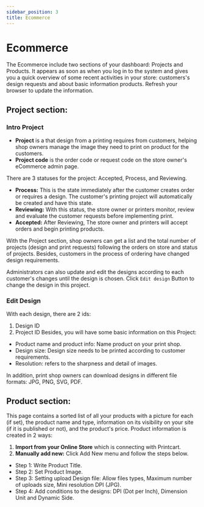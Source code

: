 ```yaml
---
sidebar_position: 3
title: Ecommerce
---
```


# Ecommerce
The Ecommerce include two sections of your dashboard: Projects and Products. It appears as soon as when you log in to the system and gives you a quick overview of some recent activities in your store: customers's design requests and about basic information products. Refresh your browser to update the information.

## Project section:

### Intro Project

- **Project** is a that design from a printing requires from customers, helping shop owners manage the image they need to print on product for the customers. 
- **Project code** is the order code or request code on the store owner's eCommerce admin page.

There are 3 statuses for the project: Accepted, Process, and Reviewing.
- **Process:** This is the state immediately after the customer creates order or requires a design. The customer's printing project will automatically be created and have this state. 
- **Reviewing:** With this status, the store owner or printers monitor, review and evaluate the customer requests before implementing print.
- **Accepted:** After Reviewing, The store owner and printers will accept orders and begin printing products.

With the Project section, shop owners can get a list and the total number of projects (design and print requests) following the orders on store and status of projects. Besides, customers in the process of ordering have changed design requirements. 

Administrators can also update and edit the designs according to each customer's changes until the design is chosen. Click `Edit design` Button to change the design in this project.

### Edit Design
With each design, there are 2 ids:
1. Design ID
2. Project ID
Besides, you will have some basic information on this Project:
- Product name and product info: Name product on your print shop.
- Design size: Design size needs to be printed according to customer requirements.
- Resolution: refers to the sharpness and detail of images.

In addition, print shop owners can download designs in different file formats: JPG, PNG, SVG, PDF.

## Product section:

This page contains a sorted list of all your products with a picture for each (if set), the product name and type, information on its visibility on your site (if it is published or not), and the product's price. Product information is created in 2 ways:

1. **Import from your Online Store** which is connecting with Printcart.
2. **Manually add new:** Click Add New menu and follow the steps below.
- Step 1: Write Product Title.
- Step 2: Set Product Image.
- Step 3: Setting upload Design file: Allow files types, Maximum number of uploads size, Mini resolution DPI (JPG).
- Step 4: Add conditions to the designs: DPI (Dot per Inch), Dimension Unit and Dynamic Side.